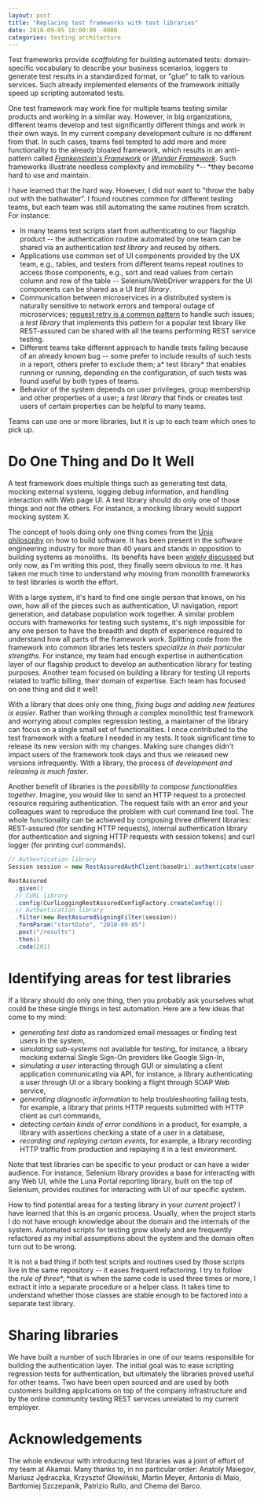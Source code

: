 ```yaml
---
layout: post
title: "Replacing test frameworks with test libraries"
date: 2018-09-05 18:00:00 -0000
categories: testing architecture
---
```



Test frameworks provide *scaffolding* for building automated tests: domain-specific vocabulary to describe your business scenarios, loggers to generate test results in a standardized format, or "glue" to talk to various services. Such already implemented elements of the framework initially speed up scripting automated tests.

One test framework may work fine for multiple teams testing similar products and working in a similar way. However, in big organizations, different teams develop and test significantly different things and work in their own ways. In my current company development culture is no different from that. In such cases, teams feel tempted to add more and more functionality to the already bloated framework, which results in an anti-pattern called [*Frankenstein's Framework*](http://thecodist.com/article/frameworks_and_frankenstein) or [*Wunder Framework*](https://www.youtube.com/watch?v=PeioFobaq94). Such frameworks illustrate needless complexity and immobility *-- *they become hard to use and maintain.

I have learned that the hard way. However, I did not want to "throw the baby out with the bathwater". I found routines common for different testing teams, but each team was still automating the same routines from scratch. For instance:

-   In many teams test scripts start from authenticating to our flagship product -- the authentication routine automated by one team can be shared via an authentication *test library* and reused by others.
-   Applications use common set of UI components provided by the UX team, e.g., tables, and testers from different teams repeat routines to access those components, e.g., sort and read values from certain column and row of the table -- Selenium/WebDriver wrappers for the UI components can be shared as a UI *test library*.
-   Communication between microservices in a distributed system is naturally sensitive to network errors and temporal outage of microservices; [request retry is a common pattern](https://medium.com/@butaji/practical-microservices-retry-circuit-breaker-and-compensation-transaction-3013943db0e1) to handle such issues; a *test library* that implements this pattern for a popular test library like REST-assured can be shared with all the teams performing REST service testing.
-   Different teams take different approach to handle tests failing because of an already known bug -- some prefer to include results of such tests in a report, others prefer to exclude them; a* test library* that enables running or running, depending on the configuration, of such tests was found useful by both types of teams.
-   Behavior of the system depends on user privileges, group membership and other properties of a user; a *test library* that finds or creates test users of certain properties can be helpful to many teams.

Teams can use one or more libraries, but it is up to each team which ones to pick up.

Do One Thing and Do It Well
===========================

A test framework does multiple things such as generating test data, mocking external systems, logging debug information, and handling interaction with Web page UI. A test library should do only one of those things and not the others. For instance, a mocking library would support mocking system X.

The concept of tools doing only one thing comes from the [Unix philosophy](https://en.wikipedia.org/wiki/Unix_philosophy#Do_One_Thing_and_Do_It_Well) on how to build software. It has been present in the software engineering industry for more than 40 years and stands in opposition to building systems as monoliths.  Its benefits have been [widely discussed](https://techcrunch.com/2009/08/21/do-one-thing-and-do-it-well-40-years-of-) but only now, as I'm writing this post, they finally seem obvious to me. It has taken me much time to understand why moving from monolith frameworks to test libraries is worth the effort.

With a large system, it's hard to find one single person that knows, on his own, how all of the pieces such as authentication, UI navigation, report generation, and database population work together. A similar problem occurs with frameworks for testing such systems, it's nigh impossible for any one person to have the breadth and depth of experience required to understand how all parts of the framework work. Splitting code from the framework into common libraries lets testers *specialize in their particular strengths*. For instance, my team had enough expertise in authentication layer of our flagship product to develop an authentication library for testing purposes. Another team focused on building a library for testing UI reports related to traffic billing, their domain of expertise. Each team has focused on one thing and did it well!

With a library that does only one thing, *fixing bugs and adding new features is easier*. Rather than working through a complex monolithic test framework and worrying about complex regression testing, a maintainer of the library can focus on a single small set of functionalities. I once contributed to the test framework with a feature I needed in my tests. It took significant time to release its new version with my changes. Making sure changes didn't impact users of the framework took days and thus we released new versions infrequently. With a library, the process of *development and releasing is much faster*.

Another benefit of libraries is the *possibility to compose functionalities together*. Imagine, you would like to send an HTTP request to a protected resource requiring authentication. The request fails with an error and your colleagues want to reproduce the problem with curl command line tool. The whole functionality can be achieved by composing three different libraries: REST-assured (for sending HTTP requests), internal authentication library (for authentication and signing HTTP requests with session tokens) and curl logger (for printing curl commands).

```java
// Authentication library
Session session = new RestAssuredAuthClient(baseUri).authenticate(user, password);

RestAssured
  .given()
  // CURL library
  .config(CurlLoggingRestAssuredConfigFactory.createConfig())
  // Authentication library
  .filter(new RestAssuredSigningFilter(session))
  .formParam("startDate", "2018-09-05")
  .post("/results")
  .then()
  .code(201)
```

Identifying areas for test libraries
====================================

If a library should do only one thing, then you probably ask yourselves what could be these single things in test automation. Here are a few ideas that come to my mind:

-   *generating test data* as randomized email messages or finding test users in the system,
-   *simulating sub-systems* not available for testing, for instance, a library mocking external Single Sign-On providers like Google Sign-In,
-   *simulating a user* interacting through GUI or simulating a client application communicating via API, for instance, a library authenticating a user through UI or a library booking a flight through SOAP Web service,
-   *generating diagnostic information* to help troubleshooting failing tests, for example, a library that prints HTTP requests submitted with HTTP client as curl commands,
-   *detecting certain kinds of error condition*s in a product, for example, a library with assertions checking a state of a user in a database,
-   *recording and replaying certain events*, for example, a library recording HTTP traffic from production and replaying it in a test environment.

Note that test libraries can be specific to your product or can have a wider audience. For instance, Selenium library provides a base for interacting with any Web UI, while the Luna Portal reporting library, built on the top of Selenium, provides routines for interacting with UI of our specific system.

How to find potential areas for a testing library in your *current* project? I have learned that this is an organic process. Usually, when the project starts I do not have enough knowledge about the domain and the internals of the system. Automated scripts for testing grow slowly and are frequently refactored as my initial assumptions about the system and the domain often turn out to be wrong.

It is not a bad thing if both test scripts and routines used by those scripts live in the same repository -- it eases frequent refactoring. I try to follow the *rule of three**, *that is when the same code is used three times or more, I extract it into a separate procedure or a helper class. It takes time to understand whether those classes are stable enough to be factored into a separate test library.

Sharing libraries
=================

We have built a number of such libraries in one of our teams responsible for building the authentication layer. The initial goal was to ease scripting regression tests for authentication, but ultimately the libraries proved useful for other teams. Two have been open sourced and are used by both customers building applications on top of the company infrastructure and by the online community testing REST services unrelated to my current employer.

Acknowledgements
================

The whole endevour with introducing test libraries was a joint of effort of my team at Akamai. Many thanks to, in no particular order: Anatoly Maiegov, Mariusz Jędraczka, Krzysztof Głowiński, Martin Meyer, Antonio di Maio, Bartłomiej Szczepanik, Patrizio Rullo, and Chema del Barco.
